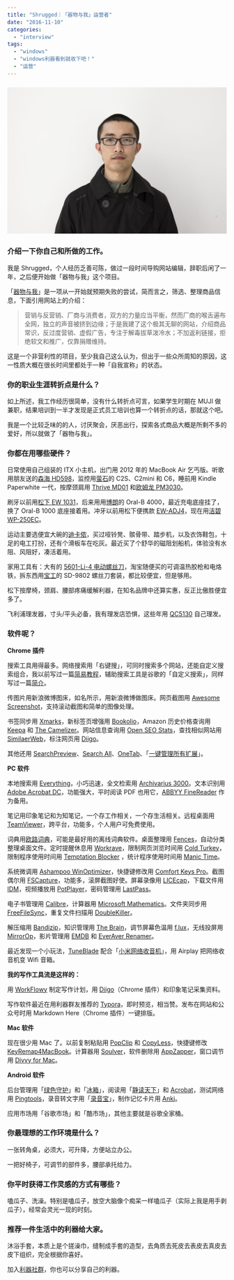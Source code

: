 ```yaml
---
title: "Shrugged｜「器物与我」运营者"
date: "2016-11-10"
categories: 
  - "interview"
tags: 
  - "windows"
  - "windows利器看到就收下吧！"
  - "运营"
---
```


### ![shrugged](/images/62085-1536x1024.jpg)

### 介绍一下你自己和所做的工作。

我是 Shrugged，个人经历乏善可陈，做过一段时间导购网站编辑，辞职后闲了一年，之后便开始做「器物与我」这个项目。

「[器物与我](https://qwme.org/)」是一项从一开始就预期失败的尝试，简而言之，筛选、整理商品信息，下面引用网站上的介绍：

> 营销与反营销、厂商与消费者，双方的力量应当平衡，然而厂商的喉舌遍布全网，独立的声音被挤到边缘；于是我建了这个极其无聊的网站，介绍商品常识，反过度营销、虚假广告，专注于解毒拔草泼冷水；不加返利链接，拒绝软文和推广，仅靠捐赠维持。

这是一个非营利性的项目，至少我自己这么认为，但出于一些众所周知的原因，这一性质大概在很长时间里都处于一种「自我宣称」的状态。

### 你的职业生涯转折点是什么？

如上所述，我工作经历很简单，没有什么转折点可言，如果学生时期在 MUJI 做兼职，结果培训到一半才发现是正式员工培训也算一个转折点的话，那就这个吧。

我是一个比较乏味的的人，讨厌聚会，厌恶出行，探索各式商品大概是所剩不多的爱好，所以就做了「器物与我」。

### 你都在用哪些硬件？

日常使用自己组装的 ITX 小主机，出门用 2012 年的 MacBook Air 乞丐版。听歌用朋友送的[森海 HD598](https://item.jd.com/333362.html)，监控用[萤石](https://www.ys7.com/)的 C2S、C2mini 和 C6，睡前用 Kindle Paperwhite 一代，按摩颈肩用 [Thrive MD01](https://www.amazon.co.jp/dp/B000WMJ8MM?t=ca_ht_a-22&tag=ca_ht_a-22) 和[欧姆龙 PM3030](https://www.kaola.com/product/12109.html)。

刷牙以前用[松下 EW 1031](https://item.jd.com/945954.html)，后来用用[博朗](https://www.oralb.com.cn/)的 Oral-B 4000，最近充电底座挂了，换了 Oral-B 1000 底座接着用。冲牙以前用松下便携款 [EW-ADJ4](https://item.jd.com/988844.html)，现在用[洁碧 WP-250EC](https://item.jd.com/755184.html)。

运动主要选便宜大碗的[迪卡侬](https://www.decathlon.com.cn/zh)，买过哑铃凳、髌骨带、踏步机，以及衣饰鞋包，十足的电工打扮，还有个滑板车在吃灰。最近买了个舒华的磁阻划船机，体验没有水阻、风阻好，凑活着用。

家用工具有：大有的 [5601-Li-4 电动螺丝刀](https://item.jd.com/482365.html)，淘宝随便买的可调温热胶枪和电烙铁，拆东西用[宝工](https://item.jd.com/617776.html)的 SD-9802 螺丝刀套装，都比较便宜，但是够用。

松下按摩椅，颈肩、腰部疼痛缓解利器，在知名品牌中还算实惠，反正比傲胜便宜多了。

飞利浦理发器，寸头/平头必备，我有理发店恐惧，这些年用 [QC5130](https://www.usa.philips.com/c-p/QC5130_40/family-clippers-hair-clipper) 自己理发。

### 软件呢？

**Chrome 插件**

搜索工具用得最多。网络搜索用「右键搜」，可同时搜索多个网站，还能自定义搜索组合，我以前写过一篇[简易教程](https://qwme.org/archives/93)，辅助搜索工具是谷歌的「自定义搜索」，同样写过一篇[简介](https://qwme.org/archives/890)。

传图片用新浪微博图床，如名所示，用新浪微博做图床。网页截图用 [Awesome Screenshot](https://chrome.google.com/webstore/detail/awesome-screenshot-screen/nlipoenfbbikpbjkfpfillcgkoblgpmj?hl=zh-CN)，支持滚动截图和简单的图像处理。

书签同步用 [Xmarks](https://www.xmarks.com/)，新标签页增强用 [Bookolio](https://chrome.google.com/webstore/detail/bookolio/lbgmbgopjppdjfopndcniomnhpodajba)，Amazon 历史价格查询用 [Keepa](https://chrome.google.com/webstore/detail/keepa-amazon-price-tracke/neebplgakaahbhdphmkckjjcegoiijjo?hl=zh-CN) 和 [The Camelizer](https://chrome.google.com/webstore/detail/the-camelizer/ghnomdcacenbmilgjigehppbamfndblo?hl=zh-CN)。网站信息查询用 [Open SEO Stats](https://chrome.google.com/webstore/detail/open-seo-statsformerly-pa/hbdkkfheckcdppiaiabobmennhijkknn?hl=zh-CN)，查找相似网站用 [SimilaerWeb](https://cn.similarweb.com/)，标注网页用 [Diigo](https://www.diigo.com/)。

其他还用 [SearchPreview](https://chrome.google.com/webstore/detail/searchpreview/hcjdanpjacpeeppdjkppebobilhaglfo?hl=zh-CN)、[Search All](https://chrome.google.com/webstore/detail/search-all/kpdkbemdpepjjppbfgeapjienologapa?hl=zh-CN)、[OneTab](https://chrome.google.com/webstore/detail/onetab/chphlpgkkbolifaimnlloiipkdnihall?hl=zh-CN)、「[一键管理所有扩展](https://chrome.google.com/webstore/detail/%E4%B8%80%E9%94%AE%E7%AE%A1%E7%90%86/kfjmkgngkgpgjdoealkmmajmmhpnffoj?hl=zh-CN)」。

**PC 软件**

本地搜索用 [Everything](https://www.voidtools.com/)，小巧迅速，全文检索用 [Archivarius 3000](https://www.likasoft.com/document-search/)。文本识别用 [Adobe Acrobat DC](https://acrobat.adobe.com/cn/zh-Hans/free-trial-download.html)，功能强大，平时阅读 PDF 也用它，[ABBYY FineReader](https://www.abbyy.cn/finereader/) 作为备用。

笔记用印象笔记和为知笔记，一个存工作相关，一个存生活相关。远程桌面用 [TeamViewer](https://www.teamviewer.com/zhCN/)，跨平台，功能多，个人用户可免费使用。

词典用[欧路词典](https://www.eudic.net/eudic/mac_dictionary.aspx)，可能是最好用的离线词典软件。桌面整理用 [Fences](https://www.stardock.com/products/fences/)，自动分类整理桌面文件。定时提醒休息用 [Workrave](https://www.workrave.org/)，限制网页浏览时间用 [Cold Turkey](https://getcoldturkey.com/)，限制程序使用时间用 [Temptation Blocker](https://www.webjillion.com/) ，统计程序使用时间用 [Manic Time](https://www.manictime.com/)。

系统微调用 [Ashampoo WinOptimizer](https://www.ashampoo.com/en/usd/pin/3606/system-software/winoptimizer-free)，快捷键修改用 [Comfort Keys Pro](https://www.comfort-software.com/hotkey-manager.html)。截图偶尔用 [FSCapture](https://www.faststone.org/FSCaptureDetail.htm)，功能多，滚屏截图好使。屏幕录像用 [LICEcap](https://www.cockos.com/licecap/)，下载文件用 [IDM](https://www.internetdownloadmanager.com/)，视频播放用 [PotPlayer](https://potplayer.daum.net/)，密码管理用 [LastPass](https://lastpass.com/zh-hans/)。

电子书管理用 [Calibre](https://calibre-ebook.com/)，计算器用 [Microsoft Mathematics](https://www.microsoft.com/en-us/download/details.aspx?id=15702)。文件夹同步用 [FreeFileSync](https://www.freefilesync.org/)，重复文件扫描用 [DoubleKiller](https://www.bigbangenterprises.de/en/doublekiller/)。

解压缩用 [Bandizip](https://www.bandisoft.com/bandizip/cn/)，知识管理用 [The Brain](https://www.thebrain.com/)，调节屏幕色温用 [f.lux](https://justgetflux.com/)，无线投屏用 [MirrorOp](https://www.mirrorop.com/)，影片管理用 [EMDB](https://www.ebi.ac.uk/pdbe/emdb/) 和 [EverAver Renamer](https://everaver.blogspot.com/)。

最近发现一个小玩法，[TuneBlade](https://tuneblade.com/) 配合「[小米网络收音机](https://www.mi.com/radio/)」，用 Airplay 把网络收音机变 Wifi 音箱。

**我的写作工具流是这样的：**

用 [WorkFlowy](https://workflowy.com/) 制定写作计划，用 [Diigo](https://www.diigo.com/)（Chrome 插件）和印象笔记采集资料。

写作软件最近在用利器群友推荐的 [Typora](https://www.typora.io/)，即时预览，相当赞。发布在网站和公众号时用 Markdown Here（Chrome 插件）一键排版。

**Mac 软件**

现在很少用 Mac 了。以前复制粘贴用 [PopClip](https://pilotmoon.com/popclip/) 和 [CopyLess](https://itunes.apple.com/us/app/copyless/id416439303?mt=12)，快捷键修改 [KeyRemap4MacBook](https://pqrs.org/osx/karabiner/)。计算器用 [Soulver](https://acqualia.com/soulver/)，软件删除用 [AppZapper](https://www.appzapper.com/)，窗口调节用 [Divvy for Mac](https://mizage.com/divvy/)。

**Android 软件**

后台管理用「[绿色守护](https://play.google.com/store/apps/details?id=com.oasisfeng.greenify&hl=zh_CN)」和「[冰箱](https://play.google.com/store/apps/details?id=com.catchingnow.icebox&hl=zh_CN)」，阅读用「[静读天下](https://www.moondownload.com/chinese.html)」和 [Acrobat](https://get.adobe.com/cn/reader/)，测试网络用 [Pingtools](https://play.google.com/store/apps/details?id=ua.com.streamsoft.pingtools&hl=zh_CN)，录音转文字用「[录音宝](https://luyin.voicecloud.cn/)」，制作记忆卡片用 [Anki](https://www.ankichina.net/)。

应用市场用「谷歌市场」和「酷市场」，其他主要就是谷歌全家桶。

### 你最理想的工作环境是什么？

一张转角桌，必须大，可升降，方便站立办公。

一把好椅子，可调节的部件多，腰部承托给力。

### 你平时获得工作灵感的方式有哪些？

嗑瓜子、洗澡。特别是嗑瓜子，放空大脑像个痴呆一样嗑瓜子（实际上我是用手剥瓜子），经常会灵光一现的时刻。

### 推荐一件生活中的利器给大家。

沐浴手套，本质上是个搓澡巾，缝制成手套的造型，去角质去死皮去表皮去真皮去皮下组织，完全根据你喜好。

加入[利器社群](https://liqi.io/community/)，你也可以分享自己的利器。
